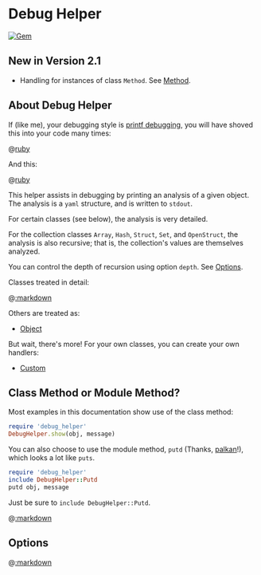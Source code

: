 # Debug Helper

[![Gem](https://img.shields.io/gem/v/debug_helper.svg?style=flat)](http://rubygems.org/gems/debug_helper "View this project in Rubygems")

## New in Version 2.1

- Handling for instances of class ```Method```.  See [Method](#method).

## About Debug Helper

If (like me), your debugging style is [printf debugging](https://en.wikipedia.org/wiki/Debugging#Techniques), you will have shoved this into your code many times:

@[ruby](show_hash.rb)

And this:

@[ruby](show_array.rb)

This helper assists in debugging by printing an analysis of a given object.  The analysis is a ```yaml``` structure, and is written to ```stdout```.

For certain classes (see below), the analysis is very detailed.

For the collection classes ```Array```, ```Hash```, ```Struct```, ```Set```, and ```OpenStruct```, the analysis is also recursive;  that is, the collection's values are themselves analyzed.

You can control the depth of recursion using option ```depth```.  See [Options](#options).

Classes treated in detail:

@[:markdown](class_links.md)

Others are treated as:

- [Object](#object)

But wait, there's more!  For your own classes, you can create your own handlers:

- [Custom](#custom)

## Class Method or Module Method?

Most examples in this documentation show use of the class method:

```ruby
require 'debug_helper'
DebugHelper.show(obj, message)
```

You can also choose to use the module method, ```putd``` (Thanks, [palkan](https://www.reddit.com/user/palkan)!), which looks a lot like ```puts```.

```ruby
require 'debug_helper'
include DebugHelper::Putd
putd obj, message
```

Just be sure to ```include DebugHelper::Putd```.

@[:markdown](class_inclusions.md)

## Options

@[:markdown](options/depth/show.md)
